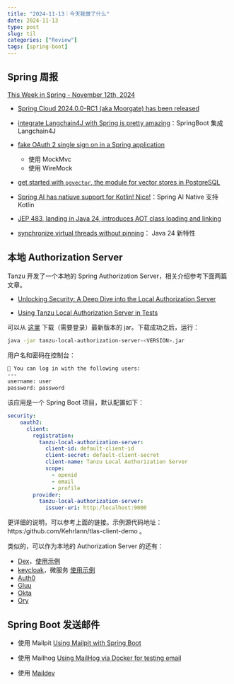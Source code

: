 ```yaml
---
title: "2024-11-13｜今天我做了什么"
date: 2024-11-13
type: post
slug: til
categories: ["Review"]
tags: [spring-boot]
---
```


## Spring 周报

[This Week in Spring - November 12th, 2024](https:/spring.io/blog/2024/11/12/this-week-in-spring-november-12th-2024)

- [Spring Cloud 2024.0.0-RC1 (aka Moorgate) has been released](https:/spring.io/blog/2024/11/08/spring-cloud-2024-0-0-rc1-aka-moorgate-has-been-released)
- [integrate Langchain4J with Spring is pretty amazing](https:/javaetmoi.com/2024/11/integrer-un-chatbot-dans-une-webapp-java-avec-langchain4j/)：SpringBoot 集成 Langchain4J
- [fake OAuth 2 single sign on in a Spring application](https:/blogs.vmware.com/tanzu/faking-oauth2-single-sign-on-in-spring-3-ways/)
  - 使用 MockMvc
  - 使用 WireMock

- [get started with `pgvector`, the module for vector stores in PostgreSQL](https:/www.youtube.com/watch?v=psxR23HOGbI)
- [Spring AI has natiuve support for Kotlin! Nice!](https:/github.com/spring-projects/spring-ai/pull/1666)：Spring AI Native 支持 Kotlin
- [JEP 483, landing in Java 24, introduces AOT class loading and linking](https:/openjdk.org/jeps/483)
- [synchronize virtual threads without pinning](https:/openjdk.org/jeps/491)： Java 24 新特性



## 本地 Authorization Server

Tanzu 开发了一个本地的 Spring Authorization Server，相关介绍参考下面两篇文章。

- [Unlocking Security: A Deep Dive into the Local Authorization Server](https:/blogs.vmware.com/tanzu/unlocking-security-a-deep-dive-into-the-local-authorization-server/)

- [Using Tanzu Local Authorization Server in Tests](https:/techdocs.broadcom.com/us/en/vmware-tanzu/spring/tanzu-spring/commercial/spring-tanzu/local-auth-server-testing-local-auth-server.html)

可以从 [这里](https:/packages.broadcom.com/artifactory/spring-enterprise/com/vmware/tanzu/spring/tanzu-local-authorization-server/) 下载（需要登录）最新版本的 jar。下载成功之后，运行：

```bash
java -jar tanzu-local-authorization-server-<VERSION>.jar
```

用户名和密码在控制台：

```bash
🧑 You can log in with the following users:
---
username: user
password: password
```

该应用是一个 Spring Boot 项目，默认配置如下：

```yaml
security:
    oauth2:
      client:
        registration:
          tanzu-local-authorization-server:
            client-id: default-client-id
            client-secret: default-client-secret
            client-name: Tanzu Local Authorization Server
            scope:
              - openid
              - email
              - profile
        provider:
          tanzu-local-authorization-server:
            issuer-uri: http:/localhost:9000
```

更详细的说明，可以参考上面的链接。示例源代码地址：https:/github.com/Kehrlann/tlas-client-demo 。



类似的，可以作为本地的 Authorization Server 的还有：

- [Dex](https:/dexidp.io/)，[使用示例](https:/github.com/Kehrlann/spring-security-architecture-workshop/blob/main/dex.yml)
- [keycloak](https:/www.keycloak.org/)，微服务 [使用示例](https:/github.com/sivaprasadreddy/spring-boot-microservices-course/blob/main/deployment/docker-compose/infra.yml)
- [Auth0](https:/auth0.com/)
- [Gluu](https:/gluu.org/)
- [Okta](https:/developer.okta.com/)
- [Ory](https:/www.ory.sh/)

## Spring Boot 发送邮件

- 使用 Mailpit [Using Mailpit with Spring Boot](https:/dimitri.codes/spring-boot-mailpit/)
- 使用 Mailhog [Using MailHog via Docker for testing email](https:/akrabat.com/using-mailhog-via-docker-for-testing-email/)

- 使用 [Maildev](https:/github.com/maildev/maildev)

